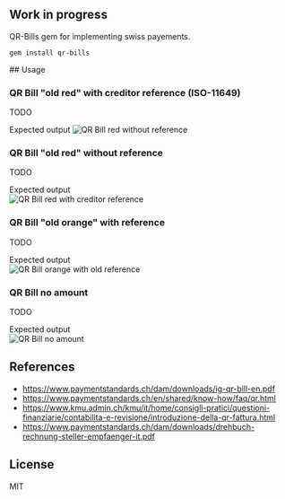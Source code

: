 ## Work in progress

QR-Bills gem for implementing swiss payements.

```
gem install qr-bills
```

## Usage

### QR Bill "old red" with creditor reference (ISO-11649)
TODO

Expected output 
![QR Bill red without reference](https://github.com/damoiser/qr-bills/blob/master/imgs/qr_bill_red_with_credit_ref.jpeg)


### QR Bill "old red" without reference
TODO

Expected output  
![QR Bill red with creditor reference](https://github.com/damoiser/qr-bills/blob/master/imgs/qr_bill_red_no_ref.jpeg)


### QR Bill "old orange" with reference
TODO

Expected output  
![QR Bill orange with old reference](https://github.com/damoiser/qr-bills/blob/master/imgs/qr_bill_orange_old_ref.jpeg)

### QR Bill no amount
TODO

Expected output  
![QR Bill no amount](https://github.com/damoiser/qr-bills/blob/master/imgs/qr_bill_no_amount.jpeg)

## References
* https://www.paymentstandards.ch/dam/downloads/ig-qr-bill-en.pdf
* https://www.paymentstandards.ch/en/shared/know-how/faq/qr.html
* https://www.kmu.admin.ch/kmu/it/home/consigli-pratici/questioni-finanziarie/contabilita-e-revisione/introduzione-della-qr-fattura.html
* https://www.paymentstandards.ch/dam/downloads/drehbuch-rechnung-steller-empfaenger-it.pdf

## License
MIT